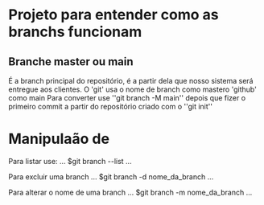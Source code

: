 # Projeto para entender como as branchs funcionam

## Branche master ou main

É a branch principal do repositório, é a partir dela que nosso sistema será entregue aos clientes.
O 'git' usa o nome de branch como mastero 'github' como main
Para converter use ''git branch -M main'' depois que fizer o primeiro commit a partir do repositório criado com o ''git init''

# Manipulaão de

Para listar use:
...
$git branch --list
...

Para excluir uma branch
...
$git branch -d nome_da_branch
...

Para alterar o nome de uma branch
...
$git branch -m nome_da_branch
...